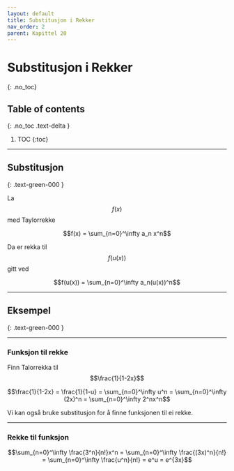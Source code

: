 ```yaml
---
layout: default
title: Substitusjon i Rekker
nav_order: 2
parent: Kapittel 20
---
```


# Substitusjon i Rekker
{: .no_toc}
## Table of contents
{: .no_toc .text-delta }

1. TOC
{:toc}

---

## Substitusjon
{: .text-green-000 }

La $$f(x)$$ med Taylorrekke

$$f(x) = \sum_{n=0}^\infty a_n x^n$$

Da er rekka til $$f(u(x))$$ gitt ved

$$f(u(x)) = \sum_{n=0}^\infty a_n(u(x))^n$$

---

## Eksempel
{: .text-green-000 }

---

### Funksjon til rekke

Finn Talorrekka til $$\frac{1}{1-2x}$$

$$\frac{1}{1-2x} = \frac{1}{1-u} = \sum_{n=0}^\infty u^n = \sum_{n=0}^\infty (2x)^n = \sum_{n=0}^\infty 2^nx^n$$

Vi kan også bruke substitusjon for å finne funksjonen til ei rekke.

---

### Rekke til funksjon

$$\sum_{n=0}^\infty \frac{3^n}{n!}x^n = \sum_{n=0}^\infty \frac{(3x)^n}{n!} = \sum_{n=0}^\infty \frac{u^n}{n!} = e^u = e^{3x}$$
